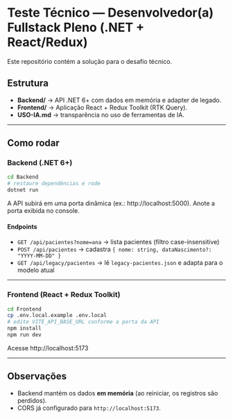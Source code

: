 # Teste Técnico — Desenvolvedor(a) Fullstack Pleno (.NET + React/Redux)

Este repositório contém a solução para o desafio técnico.

## Estrutura
- **Backend/** → API .NET 6+ com dados em memória e adapter de legado.
- **Frontend/** → Aplicação React + Redux Toolkit (RTK Query).
- **USO-IA.md** → transparência no uso de ferramentas de IA.

---

## Como rodar

### Backend (.NET 6+)
```bash
cd Backend
# restaure dependências e rode
dotnet run
```
A API subirá em uma porta dinâmica (ex.: http://localhost:5000). Anote a porta exibida no console.

#### Endpoints
- `GET /api/pacientes?nome=ana` → lista pacientes (filtro case-insensitive)
- `POST /api/pacientes` → cadastra `{ nome: string, dataNascimento?: "YYYY-MM-DD" }`
- `GET /api/legacy/pacientes` → lê `legacy-pacientes.json` e adapta para o modelo atual

---

### Frontend (React + Redux Toolkit)
```bash
cd Frontend
cp .env.local.example .env.local
# edite VITE_API_BASE_URL conforme a porta da API
npm install
npm run dev
```
Acesse http://localhost:5173

---

## Observações
- Backend mantém os dados **em memória** (ao reiniciar, os registros são perdidos).
- CORS já configurado para `http://localhost:5173`.

